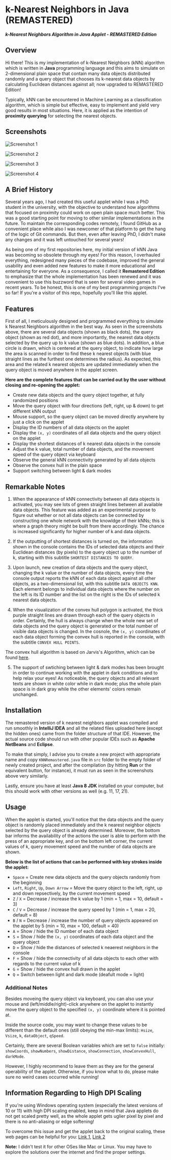 # k-Nearest Neighbors in Java (REMASTERED)
_**k-Nearest Neighbors Algorithm in Java Applet - REMASTERED Edition**_

## Overview ##

Hi there! This is my implementation of k-Nearest Neighbors (kNN) algorithm which is written in **Java** programming language and this aims to simulate on 2-dimensional plain space that contain many data objects distributed randomly and a query object that chooses its k-nearest data objects by calculating Euclidean distances against all; now upgraded to REMASTERED Edition!

Typically, kNN can be encountered in Machine Learning as a classification algorithm, which is simple but effective, easy to implement and yield very good results in most situations. Here, it is applied as the intention of **proximity querying** for selecting the nearest objects.

## Screenshots ##

![Screenshot 1](Screenshots/KNN_applet_remastered(1).png)

![Screenshot 2](Screenshots/KNN_applet_remastered(3).png)

![Screenshot 3](Screenshots/KNN_applet_remastered(4).png)

![Screenshot 4](Screenshots/KNN_applet_remastered(6).png)

## A Brief History ##

Several years ago, I had created this useful applet while I was a PhD student in the university, with the objective to understand how algorithms that focused on proximity could work on open plain space much better. This was a good starting point for moving to other similar implementations in the future. To maintain the corresponding codes remotely, I found GitHub as a convenient place while also I was newcomer of that platform to get the hang of the logic of Git commands. But then, even after leaving PhD, I didn't make any changes and it was left untouched for several years!

As being one of my first repositories here, my initial version of kNN Java was becoming so obsolete through my eyes! For this reason, I overhauled everything, redesigned many pieces of the codebase, improved the general usability and even added new features to make it more educational and entertaining for everyone. As a consequence, I called it **Remastered Edition** to emphasize that the whole implementation has been renewed and it was convenient to use this buzzword that is seen for several video games in recent years. To be honest, this is one of my best programming projects I've so far! If you're a visitor of this repo, hopefully you'll like this applet.

## Features ##

First of all, I meticulously designed and programmed everything to simulate k Nearest Neighbors algorithm in the best way. As seen in the screenshots above, there are several data objects (shown as black dots), the query object (shown as red dot), and more importantly, the nearest data objects selected by the query up to k value (shown as blue dots). In addition, a blue circle is drawn, which is centered at the query object, to indicate how large the area is scanned in order to find these k nearest objects (with blue straight lines as the furthest one determines the radius). As expected, this area and the related k nearest objects are updated immediately when the query object is moved anywhere in the applet screen.

**Here are the complete features that can be carried out by the user without closing and re-opening the applet:**
* Create new data objects and the query object together, at fully randomized positions
* Move the query object with four directions (left, right, up & down) to get different kNN output
* Mouse support, so the query object can be moved directly anywhere by just a click on the applet
* Display the ID numbers of all data objects on the applet
* Display the `(x, y)` coordinates of all data objects and the query object on the applet
* Display the shortest distances of k nearest data objects in the console
* Adjust the k value, total number of data objects, and the movement speed of the query object via keyboard
* Observe the general kNN connectivity generated by all data objects
* Observe the convex hull in the plain space
* Support switching between light & dark modes

## Remarkable Notes ###

1. When the appearance of kNN connectivity between all data objects is activated, you may see lots of green straight lines between all available data objects. This feature was added as an experimental purpose to figure out whether or not all data objects can be connected by constructing one whole network with the knowldge of their kNNs; this is where a graph theory might be built from there accordingly. The chance is increased significantly for higher number of k and data objects.

2. If the outputting of shortest distances is turned on, the information shown in the console contains the IDs of selected data objects and their Euclidean distances (by pixels) to the query object up to the number of k, starting with this subtitle `SHORTEST DISTANCES TO QUERY`.

3. Upon launch, new creation of data objects and the query object, changing the k value or the number of data objects, every time the console output reports the kNN of each data object against all other objects, as a two-dimensional list, with this subtitle `DATA OBJECTS KNN`. Each element belongs to individual data objects where the number on the left is its ID number and the list on the right is the IDs of selected k nearest data objects.

4. When the visualization of the convex hull polygon is activated, the thick purple straight lines are drawn through each of the query objects in order. Certainly, the hull is always change when the whole new set of data objects and the query object is generated or the total number of visible data objects is changed. In the cosnole, the `(x, y)` coordinates of each data object forming the convex hull is reported in the console, with the subtitle `CONVEX HULL POINTS`.

The convex hull algorithm is based on Jarvis's Algorithm, which can be found [here](https://www.geeksforgeeks.org/convex-hull-set-1-jarviss-algorithm-or-wrapping).

5. The support of swtiching between light & dark modes has been brought in order to continue working with the applet in dark conditions and to help relax your eyes! As noticeable, the query objects and all relevant texts are shown in white color while in dark mode; plus the whole plain space is in dark gray while the other elements' colors remain unchanged.

## Installation ##

The remastered version of k nearest neighbors applet was compiled and run smoothly in **IntelliJ IDEA** and all the related files uploaded here (except the hidden ones) came from the folder structure of that IDE. However, the actual source code should run with other popular IDEs such as **Apache NetBeans** and **Eclipse**.

To make that simply, I advise you to create a new project with appropriate name and copy `KNNRemastered.java` file in `src` folder to the empty folder of newly created project, and after the compilation (by hitting **Run** or the equivalent button, for instance), it must run as seen in the screenshots above very similarly.

Lastly, ensure you have at least **Java 8 JDK** installed on your computer, but this should work with other versions as well (e.g. 11, 17, 21).

## Usage ##

When the applet is started, you'll notice that the data objects and the query object is randomly placed immediately and the k nearest neighbor objects selected by the query object is already determined. Moreover, the bottom bar informs the availability of the actions the user is able to perform with the press of an appropriate key, and on the bottom left corner, the current values of k, query movement speed and the number of data objects are shown.

**Below is the list of actions that can be performed with key strokes inside the applet:**
* `Space` = Create new data objects and the query objects randomly from the beginning
* `Left`, `Right`, `Up`, `Down Arrow` = Move the query object to the left, right, up and down repsectively, by the current movement speed
* `Z` / `X` = Decrease / increase the k value by 1 (min = 1, max = 10, default = 3)
* `C` / `V` = Decrease / increase the query speed by 1 (min = 1, max = 20, default = 8)
* `B` / `N` = Decrease / increase the number of query objects appeared on the applet by 5 (min = 10, max = 100, default = 40)
* `A` = Show / hide the ID number of each data object
* `S` = Show / hide the `(x, y)` coordinates of each data object and the query object
* `D` = Show / hide the distances of selected k neaerest neighbors in the console
* `F` = Show / hide the connectivity of all data objects to each other with regards to the current value of k
* `G` = Show / hide the convex hull drawn in the applet
* `Q` = Switch between light and dark mode (deafult mode = light)

### Additional Notes ###

Besides moveing the query object via keyboard, you can also use your mouse and (left/middle/right)-click anywhere on the applet to instantly move the query object to the specified `(x, y)` coordinate where it is pointed at.

Inside the source code, you may want to change these values to be different than the default ones (still obeying the min-max limits): `Hsize`, `Vsize`, `k`, `dataObject`, `qSpeed`.

Certainly, there are several Boolean variables which are set to `false` initially: `showCoords`, `showNumbers`, `showDistance`, `showConnection`, `showConvexHull`, `darkMode`.

However, I highly recommend to leave them as they are for the general operability of the applet. Otherwise, if you know what to do, please make sure no weird cases occurred while running!

## Information Regarding to High DPI Scaling ##

If you're using Windows operating system (especially the latest versions of 10 or 11) with high DPI scaling enabled, keep in mind that Java applets do not get scaled pretty well, as the whole applet gets uglier pixel by pixel and there is no anti-aliasing or edge softening!

To overcome this issue and get the applet back to the original scaling, these web pages can be helpful for you: [Link 1](https://superuser.com/questions/988379/how-do-i-run-java-apps-upscaled-on-a-high-dpi-display), [Link 2](https://stackoverflow.com/questions/50968992/how-do-i-run-a-java-app-with-windows-high-dpi-scaling)

**Note:** I didn't test it for other OSes like Mac or Linux. You may have to explore the solutions over the internet and find the proper settings.
